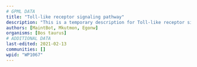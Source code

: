 ```yaml
---
# GPML DATA
title: "Toll-like receptor signaling pathway"
description: "This is a temporary description for Toll-like receptor signaling pathway"
authors: [MaintBot, Mkutmon, Egonw]
organisms: [Bos taurus]
# ADDITIONAL DATA
last-edited: 2021-02-13
communities: []
wpid: "WP1067"
---
```

